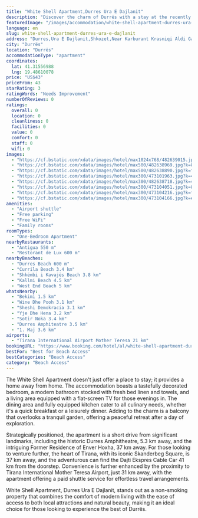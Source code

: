 ```yaml
---
title: "White Shell Apartment,Durres Ura E Dajlanit"
description: "Discover the charm of Durrës with a stay at the recently updated White Shell Apartment, Durres Ura E Dajlanit, a prime choice for travelers seeking both comfort and convenience."
featuredImage: "/images/accommodation/white-shell-apartment-durres-ura-e-dajlanit-482639015.jpg"
language: en
slug: white-shell-apartment-durres-ura-e-dajlanit
address: "Durres,Ura E Dajlanit,Shkozet,Near Karburant Krasniqi Aldi Gaz, 2001 Durrës, Albania"
city: "Durrës"
location: "Durrës"
accommodationType: "apartment"
coordinates:
  lat: 41.31556988
  lng: 19.48610078
price: "US$43"
priceFrom: 43
starRating: 3
ratingWords: "Needs Improvement"
numberOfReviews: 0
ratings:
  overall: 0
  location: 0
  cleanliness: 0
  facilities: 0
  value: 0
  comfort: 0
  staff: 0
  wifi: 0
images:
  - "https://cf.bstatic.com/xdata/images/hotel/max1024x768/482639015.jpg?k=f63083a8e27f23762fa6c2f8dce74592d43b911a8620444aefd5c41c030d7fd7&o=&hp=1"
  - "https://cf.bstatic.com/xdata/images/hotel/max500/482638969.jpg?k=89ecfe829266c86af8438d5620842783cdf145e3f18d6d0b02bca4c27dea38ad&o=&hp=1"
  - "https://cf.bstatic.com/xdata/images/hotel/max500/482638890.jpg?k=f6e49549523449c903e91572876a035420574ed320a749c7be1041d1f1f7bc15&o=&hp=1"
  - "https://cf.bstatic.com/xdata/images/hotel/max300/473101963.jpg?k=45bbd68119e857cf45c2d8b7a31c74b2b8c6104d62c2f5181b614e4e5dc10a72&o=&hp=1"
  - "https://cf.bstatic.com/xdata/images/hotel/max300/482638718.jpg?k=4e63eb90f7731d64d04845e9441fe05b790a0d2b0cc597e9cc81d26ea9f9aed8&o=&hp=1"
  - "https://cf.bstatic.com/xdata/images/hotel/max300/473104051.jpg?k=879ea572861e4774a9559719c0c4758ed1da029e6c6e7f15cd41ee799d3c1c04&o=&hp=1"
  - "https://cf.bstatic.com/xdata/images/hotel/max300/473104216.jpg?k=f812bac3506f069531cf88ebbdd1c9f4bf2d9d0909aa703bcfb787a2308b5082&o=&hp=1"
  - "https://cf.bstatic.com/xdata/images/hotel/max300/473104166.jpg?k=ea7b87700703afaf3040200e97456d038dab16a57d0c42dbb5dd3ea07defc876&o=&hp=1"
amenities:
  - "Airport shuttle"
  - "Free parking"
  - "Free WiFi"
  - "Family rooms"
roomTypes:
  - "One-Bedroom Apartment"
nearbyRestaurants:
  - "Antigua 550 m"
  - "Restorant de Lux 600 m"
nearbyBeaches:
  - "Durres Beach 600 m"
  - "Currila Beach 3.4 km"
  - "Shkëmbi i Kavajës Beach 3.8 km"
  - "Kallmi Beach 4.5 km"
  - "West End Beach 5 km"
whatsNearby:
  - "Bekimi 1.5 km"
  - "Wine Dhe Pooh 3.1 km"
  - "Sheshi Demokracia 3.1 km"
  - "Yje Dhe Hena 3.2 km"
  - "Sotir Noka 3.4 km"
  - "Durres Amphiteatre 3.5 km"
  - "1. Maj 3.6 km"
airports:
  - "Tirana International Airport Mother Teresa 21 km"
bookingURL: "https://www.booking.com/hotel/al/white-shell-apartment-durres-ura-e-dajlanit.en-gb.html?aid=8035640"
bestFor: "Best for Beach Access"
bestCategories: "Beach Access"
category: "Beach Access"
---
```


The White Shell Apartment doesn't just offer a place to stay; it provides a home away from home. The accommodation boasts a tastefully decorated bedroom, a modern bathroom stocked with fresh bed linen and towels, and a living area equipped with a flat-screen TV for those evenings in. The dining area and fully equipped kitchen cater to all culinary needs, whether it's a quick breakfast or a leisurely dinner. Adding to the charm is a balcony that overlooks a tranquil garden, offering a peaceful retreat after a day of exploration.

Strategically positioned, the apartment is a short drive from significant landmarks, including the historic Durres Amphitheatre, 5.3 km away, and the intriguing Former Residence of Enver Hoxha, 37 km away. For those looking to venture further, the heart of Tirana, with its iconic Skanderbeg Square, is 37 km away, and the adventurous can find the Dajti Ekspres Cable Car 41 km from the doorstep. Convenience is further enhanced by the proximity to Tirana International Mother Teresa Airport, just 31 km away, with the apartment offering a paid shuttle service for effortless travel arrangements.

White Shell Apartment, Durres Ura E Dajlanit, stands out as a non-smoking property that combines the comfort of modern living with the ease of access to both local attractions and natural beauty, making it an ideal choice for those looking to experience the best of Durrës.